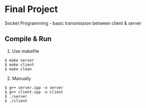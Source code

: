 # Final Project
Socket Programming - basic transmission between client & server
## Compile & Run
1. Use makefile
```
$ make server
$ make client
$ make clean
```
2. Manually
```
$ g++ server.cpp -o server
$ g++ client.cpp -o client
$ ./server
$ ./client
```
